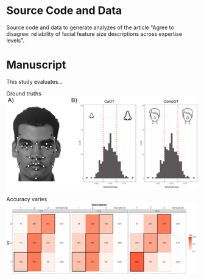 # Source Code and Data
Source code and data to generate analyzes of the article "Agree to disagree: reliability of facial feature size descriptions across expertise levels". 

# Manuscript
This study evaluates... 

Ground truths
![This is an image](https://github.com/arodifr/Mapping/blob/main/Figure1.png)


Accuracy varies
![This is an image](https://github.com/arodifr/Mapping/blob/main/Sensitivity_values.png)




